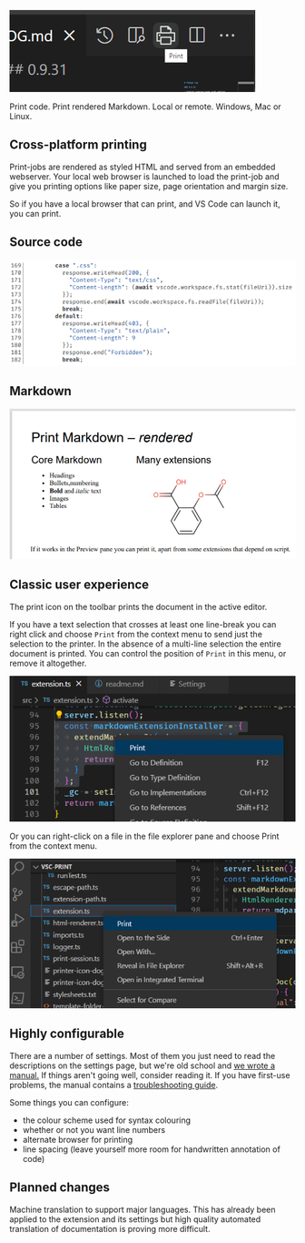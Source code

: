 ![source](assets/print-icon.png) 

Print code. Print rendered Markdown. Local or remote. Windows, Mac or Linux.

## Cross-platform printing

Print-jobs are rendered as styled HTML and served from an embedded webserver. Your local web browser is launched to load the print-job and give you printing options like paper size, page orientation and margin size. 

So if you have a local browser that can print, and VS Code can launch it, you can print.

## Source code

![source](assets/source.png) 

## Markdown

![Markdown-rendered](assets/Markdown-rendered.png) 

## Classic user experience

The print icon on the toolbar prints the document in the active editor.

If you have a text selection that crosses at least one line-break you can right click and choose `Print` from the context menu to send just the selection to the printer. In the absence of a multi-line selection the entire document is printed. You can control the position of `Print` in this menu, or remove it altogether.

![context-menu-editor](assets/context-menu.png)

Or you can right-click on a file in the file explorer pane and choose Print from the context menu.

![context-menu-file-explorer](assets/tree-context-menu.png)

## Highly configurable

There are a number of settings. Most of them you just need to read the descriptions on the settings page, but we're old school and [we wrote a manual.](doc/manual.eng.md) If things aren't going well, consider reading it. If you have first-use problems, the manual contains a [troubleshooting guide](doc/manual.eng.md#troubleshooting).

Some things you can configure:

- the colour scheme used for syntax colouring
- whether or not you want line numbers
- alternate browser for printing
- line spacing (leave yourself more room for handwritten annotation of code)

## Planned changes

Machine translation to support major languages. 
This has already been applied to the extension and its settings but high quality automated translation of documentation is proving more difficult.

